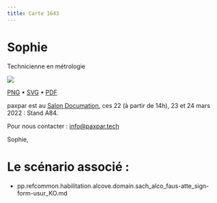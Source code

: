 ```yaml
---
title: Carte 1643
---
```


# Sophie



Technicienne 
en métrologie


![](https://media.paxpar.tech/ludi/card_1643_recto.png)

[PNG](https://media.paxpar.tech/ludi/card_1643_recto.png) • [SVG](https://media.paxpar.tech/ludi/card_1643_recto.svg) • [PDF](https://media.paxpar.tech/ludi/card_1643_recto.pdf)

paxpar est au [Salon Documation](https://www.documation.fr/info_societe/527/paxpartech.html), ces 22 (à partir de 14h), 23 et 24 mars 2022 : Stand A84.

Pour nous contacter : info@paxpar.tech

Sophie,
# Le scénario associé : 
  - pp.refcommon.habilitation.alcove.domain.sach_alco_faus-atte_sign-form-usur_KO.md 


